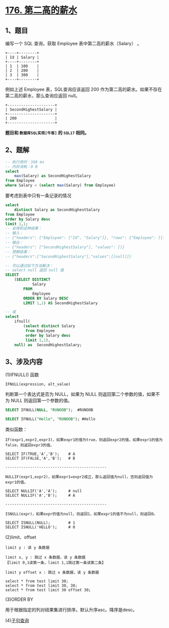 # [176. 第二高的薪水](https://leetcode-cn.com/problems/second-highest-salary/)

## 1、题目

编写一个 SQL 查询，获取 Employee 表中第二高的薪水（Salary） 。

	+----+--------+
	| Id | Salary |
	+----+--------+
	| 1  | 100    |
	| 2  | 200    |
	| 3  | 300    |
	+----+--------+

例如上述 Employee 表，SQL查询应该返回 200 作为第二高的薪水。如果不存在第二高的薪水，那么查询应返回 null。

	+---------------------+
	| SecondHighestSalary |
	+---------------------+
	| 200                 |
	+---------------------+

**题目和 `数据库SQL实现[牛客]` 的 `SQL17` 相同。**

## 2、题解

```sql
-- 执行用时：168 ms
-- 内存消耗：0 B
select
    max(Salary) as SecondHighestSalary 
from Employee 
where Salary < (select max(Salary) from Employee)
```

要考虑到表中只有一条记录的情况

```sql
select
    distinct Salary as SecondHighestSalary 
from Employee 
order by Salary desc
limit 1,1;
-- 会得到这种结果：
-- 输入：
-- {"headers": {"Employee": ["Id", "Salary"]}, "rows": {"Employee": [[1, 100]]}}
-- 输出：
-- {"headers": ["SecondHighestSalary"], "values": []}
-- 预期结果：
-- {"headers":["SecondHighestSalary"],"values":[[null]]}

-- 可以通过如下方法解决：
-- select null 返回 null 值
SELECT
    (SELECT DISTINCT
            Salary
        FROM
            Employee
        ORDER BY Salary DESC
        LIMIT 1,1) AS SecondHighestSalary

-- 或
select 
    ifnull(
        (select distinct Salary 
         from Employee 
         order by Salary desc
         limit 1,1),
    null) as  SecondHighestSalary;
```


## 3、涉及内容

(1)IFNULL() 函数

	IFNULL(expression, alt_value)

判断第一个表达式是否为 NULL，如果为 NULL 则返回第二个参数的值，如果不为 NULL 则返回第一个参数的值。

```sql
SELECT IFNULL(NULL, "RUNOOB");  #RUNOOB

SELECT IFNULL("Hello", "RUNOOB"); #Hello
```

类似函数：

	IF(expr1,expr2,expr3)，如果expr1的值为true，则返回expr2的值，如果expr1的值为false，则返回expr3的值。

	SELECT IF(TRUE,'A','B');    # A
	SELECT IF(FALSE,'A','B');   # B

	---------------------------------------------

	NULLIF(expr1,expr2)，如果expr1=expr2成立，那么返回值为null，否则返回值为expr1的值。

	SELECT NULLIF('A','A');     # null
	SELECT NULLIF('A','B');     # A

	---------------------------------------------

	ISNULL(expr)，如果expr的值为null，则返回1，如果expr1的值不为null，则返回0。

	SELECT ISNULL(NULL);        # 1
	SELECT ISNULL('HELLO');     # 0

(2)limit、offset

	limit y : 读 y 条数据

	limit x, y : 跳过 x 条数据，读 y 条数据
	【limit 0,1读第一条，limit 1,1跳过第一条读第二条】

	limit y offset x : 跳过 x 条数据，读 y 条数据

	select * from test limit 30; 
	select * from test limit 30, 30; 
	select * from test limit 30 offset 30;  

(3)ORDER BY 

用于根据指定的列对结果集进行排序。默认升序asc。降序是desc。

(4)[子句查询](https://blog.csdn.net/Noblelxl/article/details/90646648)